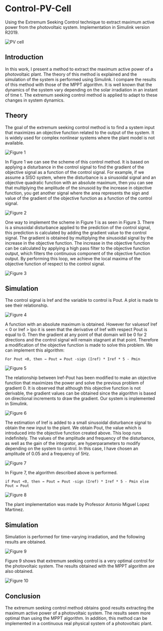 # Control-PV-Cell
Using the Extremum Seeking Control technique to extract maximum active power from the photovoltaic system.
Implementation in Simulink version R2019.

![PV cell](https://github.com/rosasalberto/Control-PV-System/blob/master/images/photovoltaic-cell.jpg)

## Introduction

In this work, I present a method to extract the maximum active power of a photovoltaic plant. The theory of this method is explained and the simulation of the system is performed using Simulink. I compare the results of this method with those of the MPPT algorithm. 
It is well known that the dynamics of the system vary depending on the solar irradiation in an instant of time t.  The extremum seeking control method is applied to adapt to these changes in system dynamics.

## Theory

The goal of the extremum seeking control method is to find a system input that maximizes an objective function related to the output of the system.
It is widely used for complex nonlinear systems where the plant model is not available.

![Figure 1](https://github.com/rosasalberto/Control-PV-System/blob/master/images/fig1.PNG)

  
In Figure 1 we can see the scheme of this control method. It is based on applying a disturbance in the control signal to find the gradient of the objective signal as a function of the control signal. For example, if we assume a SISO system, where the disturbance is a sinusoidal signal and an objective quadratic function with an absolute maximum, then you can see that multiplying the amplitude of the sinusoid by the increase in objective function, you get another signal where the area represents the sign and value of the gradient of the objective function as a function of the control signal.

![Figure 2](https://github.com/rosasalberto/Control-PV-System/blob/master/images/fig2.PNG)

  
One way to implement the scheme in Figure 1 is as seen in Figure 3. There is a sinusoidal disturbance applied to the prediction of the control signal, this prediction is calculated by adding the gradient value to the control signal. The gradient is obtained by multiplying the sinusoidal signal by the increase in the objective function. 
The increase in the objective function can be calculated by applying a high pass filter to the objective function output, which filters the continuous component of the objective function output. 
By performing this loop, we achieve the local maxima of the objective function of respect to the control signal.

![Figure 3](https://github.com/rosasalberto/Control-PV-System/blob/master/images/fig3.PNG)

## Simulation
The control signal is Iref and the variable to control is Pout. A plot is made to see their relationship.

![Figure 4](https://github.com/rosasalberto/Control-PV-System/blob/master/images/fig4.PNG)

A function with an absolute maximum is obtained.
However for values ​​of Iref < 0 or Iref > Ipo it is seen that the derivative of Iref with respect
Pout is equal to 0. Then the gradient at any point of that domain will be 0 for 2
directions and the control signal will remain stagnant at that point.
Therefore a modification of the objective function is made to solve this problem.
We can implement this algorithm:

    For Pout <0, then → Pout = Pout -sign (Iref) * Iref * 5 - Pmin

![Figure 5](https://github.com/rosasalberto/Control-PV-System/blob/master/images/fig5.PNG)

The relationship between Iref-Pout has been modified to make an objective function that maximizes the
power and solve the previous problem of gradient 0. 
It is observed that although this objective function is not derivable, the gradient values ​​can be obtained since the algorithm is based on directional increments to draw the gradient.
Our system is implemented in Simulink.

![Figure 6](https://github.com/rosasalberto/Control-PV-System/blob/master/images/fig6.PNG)

The estimation of Iref is added to a small sinusoidal disturbance signal to obtain the new input to the plant.
We obtain Pout, the value which is introduced into the objective function created above. 
This loop runs indefinitely.
The values ​​of the amplitude and frequency of the disturbance, as well as the gain of the integrator, are hyperparameters to modify depending on the system to control.
In this case, I have chosen an amplitude of 0.05 and a frequency of 5Hz. 

![Figure 7](https://github.com/rosasalberto/Control-PV-System/blob/master/images/fig7.PNG)

In Figure 7, the algorithm described above is performed. 

    if Pout <0, then → Pout = Pout -sign (Iref) * Iref * 5 - Pmin else Pout = Pout

![Figure 8](https://github.com/rosasalberto/Control-PV-System/blob/master/images/fig8.PNG)

The plant implementation was made by Professor Antonio Miguel Lopez Martinez.

## Simulation
  
Simulation is performed for time-varying irradiation, and the following results are obtained.

![Figure 9](https://github.com/rosasalberto/Control-PV-System/blob/master/images/fig9.PNG)

Figure 9 shows that extremum seeking control is a very optimal control for the photovoltaic system. 
The results obtained with the MPPT algorithm are also obtained.

![Figure 10](https://github.com/rosasalberto/Control-PV-System/blob/master/images/fig10.PNG)

## Conclusion
The extremum seeking control method obtains good results extracting the maximum active power of a photovoltaic system. 
The results seem more optimal than using the MPPT algorithm. 
In addition, this method can be implemented in a continuous real physical system of a photovoltaic plant.
  
